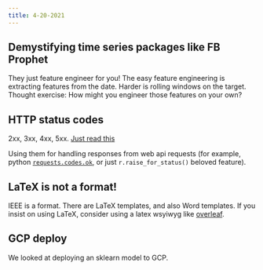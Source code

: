 ```yaml
---
title: 4-20-2021
---
```


## Demystifying time series packages like FB Prophet

They just feature engineer for you! The easy feature engineering is extracting
features from the date. Harder is rolling windows on the target. Thought exercise: How might you
engineer those features on your own?

## HTTP status codes

2xx, 3xx, 4xx, 5xx. [Just read this](https://twitter.com/stevelosh/status/372740571749572610)

Using them for handling responses from web api requests (for example, python [`requests.codes.ok`](https://docs.python-requests.org/en/master/user/quickstart/#response-status-codes), or just `r.raise_for_status()` beloved feature).

## LaTeX is not a format!

IEEE is a format. There are LaTeX templates, and also Word templates. If you insist
on using LaTeX, consider using a latex wsyiwyg like [overleaf](https://www.overleaf.com/).

## GCP deploy

We looked at deploying an sklearn model to GCP.
